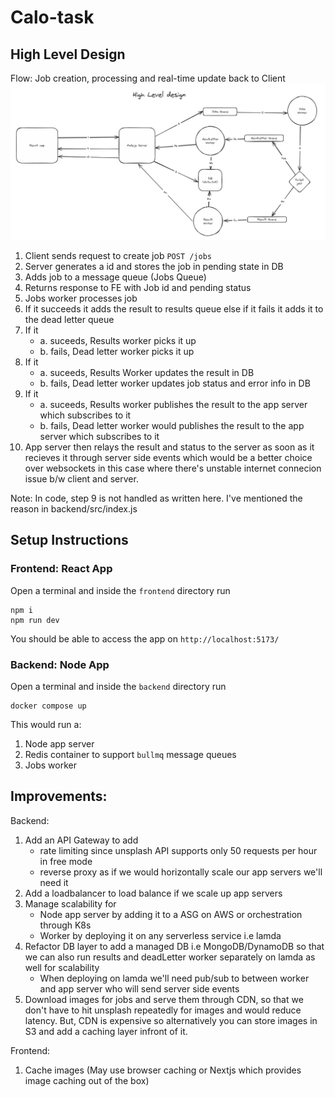 # Calo-task

## High Level Design
Flow: Job creation, processing and real-time update back to Client
![High level design](high-level-design.png)
1. Client sends request to create job `POST /jobs`
2. Server generates a id and stores the job in pending state in DB
3. Adds job to a message queue (Jobs Queue)
4. Returns response to FE with Job id and pending status
5. Jobs worker processes job
6. If it succeeds it adds the result to results queue else if it fails it adds it to the dead letter queue
7. If it
    - a. suceeds, Results worker picks it up
    - b. fails, Dead letter worker picks it up
8. If it
    - a. suceeds, Results Worker updates the result in DB
    - b. fails, Dead letter worker updates job status and error info in DB
9. If it
    - a. suceeds, Results worker publishes the result to the app server which subscribes to it
    - b. fails, Dead letter worker would publishes the result to the app server which subscribes to it
10. App server then relays the result and status to the server as soon as it recieves it through server side events which would be a better choice over websockets in this case where there's unstable internet connecion issue b/w client and server. 

Note: In code, step 9 is not handled as written here. I've mentioned the reason in backend/src/index.js

## Setup Instructions
### Frontend: React App
Open a terminal and inside the `frontend` directory run 
```
npm i
npm run dev
```
You should be able to access the app on `http://localhost:5173/`


### Backend: Node App
Open a terminal and inside the `backend` directory run
```
docker compose up
```
This would run a:
1. Node app server
2. Redis container to support `bullmq` message queues
3. Jobs worker

## Improvements:
Backend:
1. Add an API Gateway to add
    - rate limiting since unsplash API supports only 50 requests per hour in free mode
    - reverse proxy as if we would horizontally scale our app servers we'll need it
2. Add a loadbalancer to load balance if we scale up app servers
2. Manage scalability for
    - Node app server by adding it to a ASG on AWS or orchestration through K8s
    - Worker by deploying it on any serverless service i.e lamda
3. Refactor DB layer to add a managed DB i.e MongoDB/DynamoDB so that we can also run results and deadLetter worker separately on lamda as well for scalability
    - When deploying on lamda we'll need pub/sub to between worker and app server who will send server side events
4. Download images for jobs and serve them through CDN, so that we don't have to hit unsplash repeatedly for images and would reduce latency. But, CDN is expensive so alternatively you can store images in S3 and add a caching layer infront of it.

Frontend:
1. Cache images (May use browser caching or Nextjs which provides image caching out of the box)